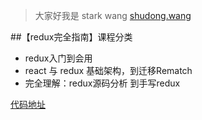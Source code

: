 > 大家好我是 stark wang
> [shudong.wang](https://shudong.wang/about)


##【redux完全指南】课程分类
* redux入门到会用
* react 与 redux 基础架构，到迁移Rematch
* 完全理解：redux源码分析 到手写redux


[代码地址](https://github.com/wsdo/redux-complete-guide-01.git)